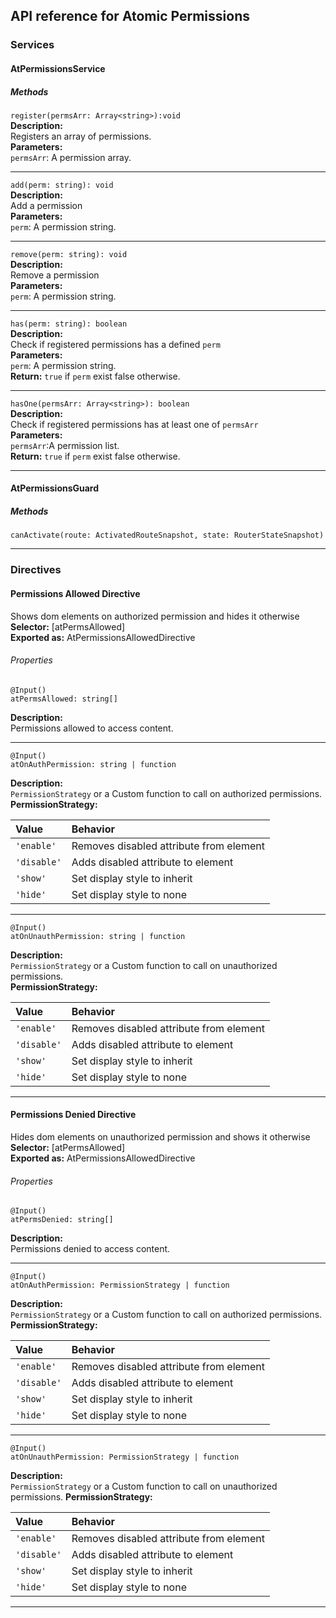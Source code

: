 ## API reference for Atomic Permissions

### Services

#### AtPermissionsService

##### Methods

`register(permsArr: Array<string>):void`<br>
**Description:**<br>
Registers an array of permissions.<br>
**Parameters:**<br>
`permsArr`: A permission array.

---

`add(perm: string): void`<br>
**Description:**<br>
Add a permission<br>
**Parameters:**<br>
`perm`: A permission string.

---

`remove(perm: string): void`<br>
**Description:**<br>
Remove a permission<br>
**Parameters:**<br>
`perm`: A permission string.

---

`has(perm: string): boolean`<br>
**Description:**<br>
Check if registered permissions has a defined `perm`<br>
**Parameters:**<br>
`perm`: A permission string.<br>
**Return:** `true` if `perm` exist false otherwise.

---

`hasOne(permsArr: Array<string>): boolean`<br>
**Description:**<br>
Check if registered permissions has at least one of `permsArr`<br>
**Parameters:**<br>
`permsArr`:A permission list.<br>
**Return:** `true` if `perm` exist false otherwise.

---

#### AtPermissionsGuard

##### Methods

`canActivate(route: ActivatedRouteSnapshot, state: RouterStateSnapshot)`

---


### Directives

#### Permissions Allowed Directive
Shows dom elements on authorized permission and hides it otherwise<br>
**Selector:** [atPermsAllowed]<br>
**Exported as:** AtPermissionsAllowedDirective<br>

###### Properties

`@Input()`<br>
`atPermsAllowed: string[]`<br>

**Description:**<br>
Permissions allowed to access content.

---

`@Input()`<br>
`atOnAuthPermission: string | function`<br>

**Description:**<br>
`PermissionStrategy` or a Custom function to call on authorized permissions.<br>
**PermissionStrategy:**

| Value       | Behavior                                |
| :---------- | :-------------------------------------- |
| `'enable'`  |	Removes disabled attribute from element |
| `'disable'` |	Adds disabled attribute to element      |
| `'show'`    |	Set display style to inherit            |
| `'hide'`    |	Set display style to none               |

---

`@Input()`<br>
`atOnUnauthPermission: string | function`<br>

**Description:**<br>
`PermissionStrategy` or a Custom function to call on unauthorized permissions.<br>
**PermissionStrategy:**

| Value       | Behavior                                |
| :---------- | :-------------------------------------- |
| `'enable'`  |	Removes disabled attribute from element |
| `'disable'` |	Adds disabled attribute to element      |
| `'show'`    |	Set display style to inherit            |
| `'hide'`    |	Set display style to none               |

---


#### Permissions Denied Directive
Hides dom elements on unauthorized permission and shows it otherwise<br>
**Selector:** [atPermsAllowed]<br>
**Exported as:** AtPermissionsAllowedDirective<br>

###### Properties

`@Input()`<br>
`atPermsDenied: string[]`<br>

**Description:**<br>
Permissions denied  to access content.

---

`@Input()`<br>
`atOnAuthPermission: PermissionStrategy | function`<br>

**Description:**<br>
`PermissionStrategy` or a Custom function to call on authorized permissions.<br>
**PermissionStrategy:**

| Value       | Behavior                                |
| :---------- | :-------------------------------------- |
| `'enable'`  |	Removes disabled attribute from element |
| `'disable'` |	Adds disabled attribute to element      |
| `'show'`    |	Set display style to inherit            |
| `'hide'`    |	Set display style to none               |

---

`@Input()`<br>
`atOnUnauthPermission: PermissionStrategy | function`<br>

**Description:**<br>
`PermissionStrategy` or a Custom function to call on unauthorized permissions.
**PermissionStrategy:**

| Value       | Behavior                                |
| :---------- | :-------------------------------------- |
| `'enable'`  |	Removes disabled attribute from element |
| `'disable'` |	Adds disabled attribute to element      |
| `'show'`    |	Set display style to inherit            |
| `'hide'`    |	Set display style to none               |

---
